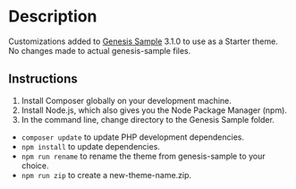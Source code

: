 # Description

Customizations added to [Genesis Sample](https://github.com/studiopress/genesis-sample) 3.1.0 to use as a Starter theme. No changes made to actual genesis-sample files.

## Instructions

1. Install Composer globally on your development machine.
2. Install Node.js, which also gives you the Node Package Manager (npm).
3. In the command line, change directory to the Genesis Sample folder.

- `composer update` to update PHP development dependencies.
- `npm install` to update dependencies.
- `npm run rename` to rename the theme from genesis-sample to your choice.
- `npm run zip` to create a new-theme-name.zip.